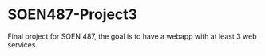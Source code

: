 # SOEN487-Project3
Final project for SOEN 487, the goal is to have a webapp with at least 3 web services.
